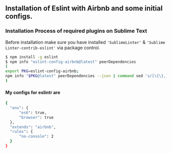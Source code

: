 ## Installation of Eslint with Airbnb and some initial configs.

### Installation Process of required plugins on Sublime Text
Before installation make sure you have installed `'SublimeLinter'` & `'Sublime​Linter-contrib-eslint'` via package control.

  ```sh
  $ npm install -g eslint
  $ npm info "eslint-config-airbnb@latest" peerDependencies
  (
  export PKG=eslint-config-airbnb;
  npm info "$PKG@latest" peerDependencies --json | command sed 's/[\{\},]//g ; s/: /@/g' | xargs npm install -g "$PKG@latest"
)
  ```

#### My configs for eslintr are
  ```bash
{
    "env": {
        "es6": true,
        "browser": true
    },
    "extends": "airbnb",
    "rules": {
        "no-console": 2
    }
}
  ```